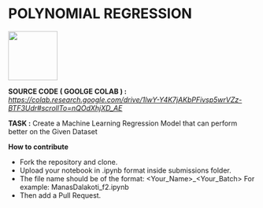 # POLYNOMIAL REGRESSION
<img src="https://developers.google.com/community/dsc/images/dsc_lockup.png" height="100px">

**SOURCE CODE ( GOOLGE COLAB ) :** 
*https://colab.research.google.com/drive/1lwY-Y4K7jAKbPFivsp5wrVZz-BTF3Udr#scrollTo=nQOdXhjXD_AE*

**TASK :**
 Create a Machine Learning Regression Model that can perform better on the Given Dataset
 
**How to contribute**

 - Fork the repository and clone.
 - Upload your notebook in .ipynb format inside submissions folder.
 - The file name should be of the format: <Your_Name>_<Your_Batch>    For example: ManasDalakoti_f2.ipynb
 - Then add a Pull Request.
